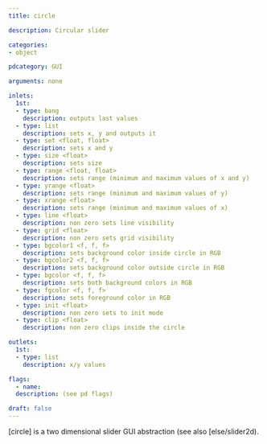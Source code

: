 ```yaml
---
title: circle

description: Circular slider

categories:
- object

pdcategory: GUI

arguments: none

inlets:
  1st:
  - type: bang
    description: outputs last values
  - type: list
    description: sets x, y and outputs it
  - type: set <float, float>
    description: sets x and y
  - type: size <float>
    description: sets size
  - type: range <float, float>
    description: sets range (minimum and maximum values of x and y)
  - type: yrange <float>
    description: sets range (minimum and maximum values of y)
  - type: xrange <float>
    description: sets range (minimum and maximum values of x)
  - type: line <float>
    description: non zero sets line visibility
  - type: grid <float>
    description: non zero sets grid visibility
  - type: bgcolor1 <f, f, f>
    description: sets background color inside circle in RGB
  - type: bgcolor2 <f, f, f>
    description: sets background color outside circle in RGB
  - type: bgcolor <f, f, f>
    description: sets both background colors in RGB
  - type: fgcolor <f, f, f>
    description: sets foreground color in RGB
  - type: init <float>
    description: non zero sets to init mode
  - type: clip <float>
    description: non zero clips inside the circle

outlets:
  1st:
  - type: list
    description: x/y values

flags:
  - name:
  description: (see pd flags)

draft: false
---
```


[circle] is a two dimensional slider GUI abstraction (see also [else/slider2d).